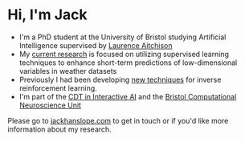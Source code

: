 # Hi, I'm Jack

- I'm a PhD student at the University of Bristol studying Artificial Intelligence supervised by [Laurence Aitchison](https://github.com/LaurenceA/)
- My [current research](https://jackhanslope.com/publications/neural-nets-data-cleaning/) is focused on utilizing supervised learning techniques to enhance short-term predictions of low-dimensional variables in weather datasets
- Previously I had been developing [new techniques](https://jackhanslope.com/publications/imitating-careful-experts/) for inverse reinforcement learning.
- I'm part of the [CDT in Interactive AI](https://www.bristol.ac.uk/cdt/interactive-ai/) and the [Bristol Computational Neuroscience Unit](https://bristolcnu.github.io/)

Please go to [jackhanslope.com](https://jackhanslope.com) to get in touch or if you'd like more information about my research.
